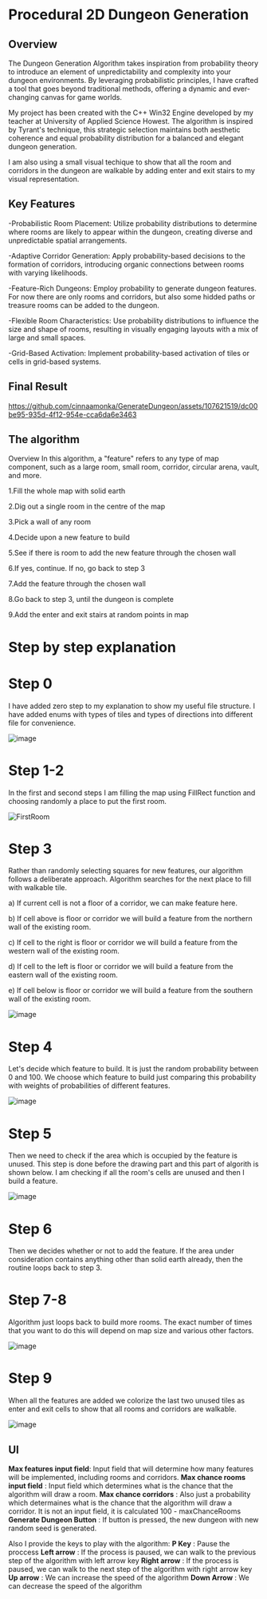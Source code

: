 # Procedural 2D Dungeon Generation

## Overview ##
The Dungeon Generation Algorithm takes inspiration from probability theory to introduce an element of unpredictability and complexity into your dungeon environments. By leveraging probabilistic principles, I have crafted a tool that goes beyond traditional methods, offering a dynamic and ever-changing canvas for game worlds.

My project has been created with the C++ Win32 Engine developed by my teacher at University of Applied Science Howest.
The algorithm is inspired by Tyrant's technique, this strategic selection maintains both aesthetic coherence and equal probability distribution for a balanced and elegant dungeon generation. 

I am also using a small visual techique to show that all the room and corridors in the dungeon are walkable by adding enter and exit stairs to my visual representation.

## Key Features ##

-Probabilistic Room Placement: Utilize probability distributions to determine where rooms are likely to appear within the dungeon, creating diverse and unpredictable spatial arrangements.

-Adaptive Corridor Generation: Apply probability-based decisions to the formation of corridors, introducing organic connections between rooms with varying likelihoods.

-Feature-Rich Dungeons: Employ probability to generate dungeon features. For now there are only rooms and corridors, but also some hidded paths or treasure rooms can be added to the dungeon.

-Flexible Room Characteristics: Use probability distributions to influence the size and shape of rooms, resulting in visually engaging layouts with a mix of large and small spaces.

-Grid-Based Activation: Implement probability-based activation of tiles or cells in grid-based systems.

## Final Result ##

https://github.com/cinnaamonka/GenerateDungeon/assets/107621519/dc00be95-935d-4f12-954e-cca6da6e3463

## The algorithm ##

Overview
In this algorithm, a "feature" refers to any type of map component, such as a large room, small room, corridor, circular arena, vault, and more.

1.Fill the whole map with solid earth

2.Dig out a single room in the centre of the map

3.Pick a wall of any room

4.Decide upon a new feature to build

5.See if there is room to add the new feature through the chosen wall

6.If yes, continue. If no, go back to step 3

7.Add the feature through the chosen wall

8.Go back to step 3, until the dungeon is complete

9.Add the enter and exit stairs at random points in map

# Step by step explanation #

# Step 0 #
I have added zero step to my explanation to show my useful file structure. I have added enums with types of tiles and types of directions into different file for convenience.

![image](https://github.com/cinnaamonka/GenerateDungeon/assets/107621519/6450fb17-c919-406f-8f70-3895e6481e79)

# Step 1-2 #
In the first and second steps I am filling the map using FillRect function and choosing randomly a place to put the first room.

![FirstRoom](https://github.com/cinnaamonka/GenerateDungeon/assets/107621519/1e0f80d9-0ea5-4c5b-9d64-0393bbc053ae)

# Step 3 #
Rather than randomly selecting squares for new features, our algorithm follows a deliberate approach. Algorithm searches for the next place to fill with walkable tile.

a) If current cell is not a floor of a corridor, we can make feature here.

b) If cell above is floor or corridor we will build a feature from the northern wall of the existing room.

c) If cell to the right is floor or corridor we will build a feature from the western wall of the existing room.

d) If cell to the left is floor or corridor we will build a feature from the eastern wall of the existing room.

e) If cell below is floor or corridor we will build a feature from the southern wall of the existing room.

![image](https://github.com/cinnaamonka/GenerateDungeon/assets/107621519/0f680bdb-0c3f-419b-a4c7-7c3859b37752)

# Step 4 #
Let's decide which feature to build. It is just the random probability between 0 and 100. We choose which feature to build just comparing this probability with weights of probabilities of different features.

![image](https://github.com/cinnaamonka/GenerateDungeon/assets/107621519/ac52897e-22d1-4f0c-9ad3-642cc10bc11f)

# Step 5 #
Then we need to check if the area which is occupied by the feature is unused. This step is done before the drawing part and this part of algorith is shown below. I am checking if all the room's cells are unused and then I build a feature.

![image](https://github.com/cinnaamonka/GenerateDungeon/assets/107621519/679c4377-4cca-45ec-b640-c661508718dd)

# Step 6 #
Then we decides whether or not to add the feature. If the area under consideration contains anything other than solid earth already, then the routine loops back to step 3.

# Step 7-8 #
Algorithm just loops back to build more rooms. The exact number of times that you want to do this will depend on map size and various other factors.
   
![image](https://github.com/cinnaamonka/GenerateDungeon/assets/107621519/ef5da565-501b-4d65-9147-eac485b12679)

# Step 9 #
When all the features are added we colorize the last two unused tiles as enter and exit cells to show that all rooms and corridors are walkable.
    
![image](https://github.com/cinnaamonka/GenerateDungeon/assets/107621519/345a39a6-bd42-4276-8997-dcdb3d6c8aa2)

## UI ##

**Max features input field**: Input field that will determine how many features will be implemented, including rooms and corridors. 
**Max chance rooms input field** : Input field which determines what is the chance that the algorithm will draw a room. 
**Max chance corridors** : Also just a probability which determaines what is the chance that the algorithm will draw a corridor. It is not an input field, it is calculated 100 - maxChanceRooms
**Generate Dungeon Button** : If button is pressed, the new dungeon with new random seed is generated.

Also I provide the keys to play with the algorithm:
**P Key** : Pause  the proccess
**Left arrow** : If the process is paused, we can walk to the previous step of the algorithm with left arrow key
**Right arrow** : If the process is paused, we can walk to the next step of the algorithm with right arrow key
**Up arrow** : We can increase the speed of the algorithm
**Down Arrow** : We can decrease the speed of the algorithm
